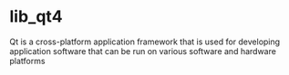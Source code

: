 # lib_qt4
Qt is a cross-platform application framework that is used for developing application software that can be run on various software and hardware platforms

